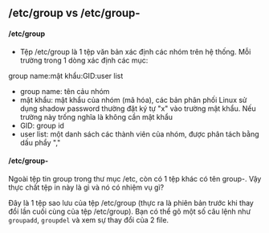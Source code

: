 ## /etc/group vs /etc/group-

#### /etc/group

- Tệp /etc/group là 1 tệp văn bản xác định các nhóm trên hệ thống. Mỗi trường trong 1 dòng xác định các mục:

group name:mật khẩu:GID:user list

- group name: tên cảu nhóm
- mật khẩu: mật khẩu của nhóm (mã hóa), các bản phân phối Linux sử dụng shadow password thường đặt ký tự "x" vào trường mật khẩu. Nếu trường này trống nghĩa là không cần mật khẩu
- GID: group id
- user list: một danh sách các thành viên của nhóm, được phân tách bằng dấu phẩy ","

#### /etc/group-

Ngoài tệp tin group trong thư mục /etc, còn có 1 tệp khác có tên group-. Vậy thực chất tệp in này là gì và nó có nhiệm vụ gì?

Đây là 1 tệp sao lưu của tệp /etc/group (thực ra là phiên bản trước khi thay đổi lần cuối cùng của tệp /etc/group). Bạn có thể gõ một số câu lệnh như `groupadd`, `groupdel` và xem sự thay đổi của 2 file.